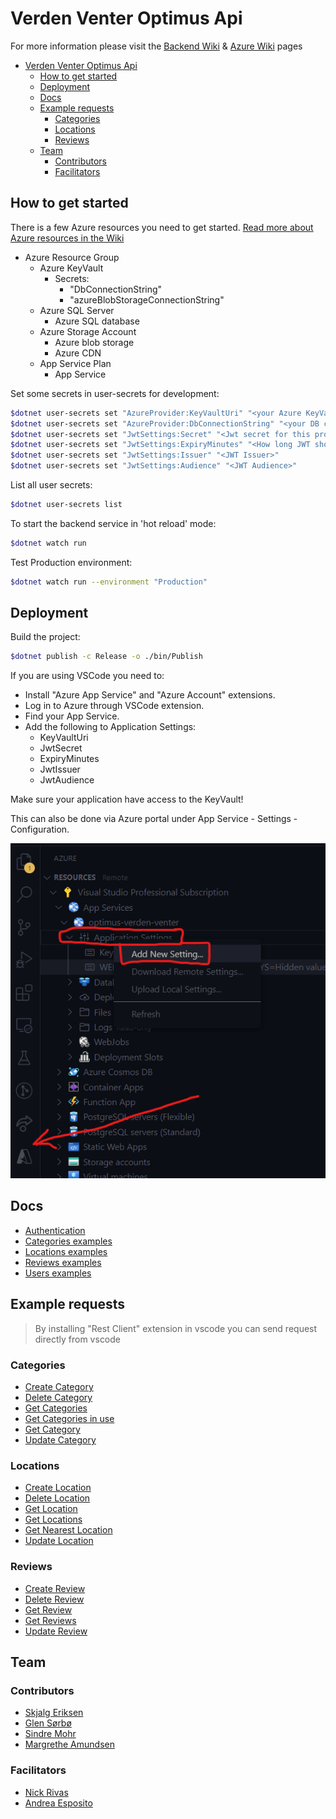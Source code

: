# Verden Venter Optimus Api

For more information please visit the [Backend Wiki](https://github.com/bouvet/map/wiki/Backend) & [Azure Wiki](https://github.com/bouvet/map/wiki/Azure-Resources) pages

- [Verden Venter Optimus Api](#verden-venter-optimus-api)
  - [How to get started](#how-to-get-started)
  - [Deployment](#deployment)
  - [Docs](#docs)
  - [Example requests](#example-requests)
    - [Categories](#categories)
    - [Locations](#locations)
    - [Reviews](#reviews)
  - [Team](#team)
    - [Contributors](#contributors)
    - [Facilitators](#facilitators)

## How to get started

There is a few Azure resources you need to get started.
[Read more about Azure resources in the Wiki](https://github.com/bouvet/map/wiki/Azure-Resources)

- Azure Resource Group
  - Azure KeyVault
    - Secrets:
      - "DbConnectionString"
      - "azureBlobStorageConnectionString"
  - Azure SQL Server
    - Azure SQL database
  - Azure Storage Account
    - Azure blob storage
    - Azure CDN
  - App Service Plan
    - App Service

Set some secrets in user-secrets for development:

```bash
$dotnet user-secrets set "AzureProvider:KeyVaultUri" "<your Azure KeyVault connection string>"
$dotnet user-secrets set "AzureProvider:DbConnectionString" "<your DB connection string>"
$dotnet user-secrets set "JwtSettings:Secret" "<Jwt secret for this project>"
$dotnet user-secrets set "JwtSettings:ExpiryMinutes" "<How long JWT should be valid>"
$dotnet user-secrets set "JwtSettings:Issuer" "<JWT Issuer>"
$dotnet user-secrets set "JwtSettings:Audience" "<JWT Audience>"
```

List all user secrets:

```bash
$dotnet user-secrets list
```

To start the backend service in 'hot reload' mode:

```bash
$dotnet watch run
```

Test Production environment:

```bash
$dotnet watch run --environment "Production"
```

## Deployment

Build the project:

```bash
$dotnet publish -c Release -o ./bin/Publish
```

If you are using VSCode you need to:

- Install "Azure App Service" and "Azure Account" extensions.
- Log in to Azure through VSCode extension.
- Find your App Service.
- Add the following to Application Settings:
  - KeyVaultUri
  - JwtSecret
  - ExpiryMinutes
  - JwtIssuer
  - JwtAudience

Make sure your application have access to the KeyVault!

This can also be done via Azure portal under App Service - Settings - Configuration.

![Azure App Service](Docs/Images/Azure%20App%20Service%20-%20Application%20Settings.png)

## Docs

- [Authentication](Docs/Authentication.md)
- [Categories examples](Docs/Categories.md)
- [Locations examples](Docs/Locations.md)
- [Reviews examples](Docs/Reviews.md)
- [Users examples](Docs/Users.md)

## Example requests

> By installing "Rest Client" extension in vscode you can send request directly from vscode

### Categories

- [Create Category](Requests/Category/CreateCategory.http)
- [Delete Category](Requests/Category/DeleteCategory.http)
- [Get Categories](Requests/Category/GetCategories.http)
- [Get Categories in use](Requests/Category/GetCategoriesInUse.http)
- [Get Category](Requests/Category/GetCategory.http)
- [Update Category](Requests/Category/UpdateCategory.http)

### Locations

- [Create Location](Requests/Location/CreateLocation.http)
- [Delete Location](Requests/Location/DeleteLocation.http)
- [Get Location](Requests/Location/GetLocation.http)
- [Get Locations](Requests/Location/GetLocations.http)
- [Get Nearest Location](Requests/Location/GetNearestLocation.http)
- [Update Location](Requests/Location/UpdateLocation.http)

### Reviews

- [Create Review](Requests/Review/CreateReview.http)
- [Delete Review](Requests/Review/DeleteReview.http)
- [Get Review](Requests/Review/GetReview.http)
- [Get Reviews](Requests/Review/GetReviews.http)
- [Update Review](Requests/Review/UpdateReview.http)

## Team

### Contributors

- [Skjalg Eriksen](https://github.com/skjalg-eriksen)
- [Glen Sørbø](https://github.com/glensorbo)
- [Sindre Mohr](https://github.com/SindreMohr)
- [Margrethe Amundsen](https://github.com/margretheamundsen)

### Facilitators

- [Nick Rivas](https://github.com/nickrivas)
- [Andrea Esposito](https://github.com/AndreaEsposit)
